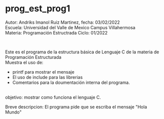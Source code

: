 # prog_est_prog1
<p>Autor: Andriks Imanol Ruiz Martinez, fecha: 03/02/2022  <br>
Escuela: Universidad del Valle de Mexico Campus Villahermosa <br>
Materia: Programación Estructrada
Ciclo: 01/2022</p>
<br>
<p>Este es el programa de la estructura básica de Lenguaje C de la materia de Programación Estructurada<br>
Muestra el uso de:
  <ul>
    <li>printf para mostrar el mensaje</li>
    <li>El uso de include para las librerias</li>
<li>Comentarios para la doumentación interna del programa.</li>
    </ul>
    </p>
<br>
objetivo: mostrar como funciona el lenguaje C.
<br>
<p>Breve descripcion:
El programa pide que se escriba el mensaje "Hola Mundo" <br>
</p>

